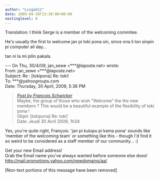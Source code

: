 ```yaml
---
author: "Liogab11"
date: 2009-04-30T13:30:00+00:00
nestinglevel: 8
---
```

Translation: I think Serge is a member of the welcoming commitee.  
  
He's usually the first to welcome jan pi toki pona sin, since ona li lon sinpin pi computer all day...  
  
tan ni la mi pilin pakala.  
  
\--- On Thu, 30/4/09, jan\_sewe <\*\*\*@laposte.net> wrote:  
From: jan\_sewe <\*\*\*@laposte.net>  
Subject: Re : \[tokipona\] Re: toki!  
To: \*\*\*@yahoogroups.com  
Date: Thursday, 30 April, 2009, 5:36 PM  

> [_Post by Francois Schwicker_](/5kfWA4bA/toki#post7)  
> Maybe, the group of those who wish "Welcome" the the new members ? This would be a beautiful example of the flexibility of toki pona !  
> Objet: \[tokipona\] Re: toki!  
> Date: Jeudi 30 Avril 2009, 1h34  
> 

Yes, you're quite right, François: 'jan pi kulupu pi kama pona' sounds like 'member of the welcoming team' or something like this - though I'd find it so weird to be considered as a staff member of our community... :)  
  
  
  
  
  
  
  
  
  
  
  
  
  
  
  
  
  
  
  
  
  
  
  
  
  
  
  
  
  
Get your new Email address!  
Grab the Email name you&#39;ve always wanted before someone else does!  
http://mail.promotions.yahoo.com/newdomains/aa/  
  
\[Non-text portions of this message have been removed\]